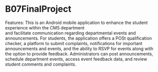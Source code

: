 # B07FinalProject

Features:
This is an Android mobile application to enhance the student experience within the  CMS  department  
and  facilitate  communication  regarding  departmental  events  and announcements. For students, the application offers
a POSt qualification checker, a platform to submit complaints, notifications for important announcements and events, and 
the ability to RSVP for events along  with  the  option  to  provide  feedback.  Administrators  can  post  announcements, 
schedule department events, access event feedback data, and review student comments and complaints.

